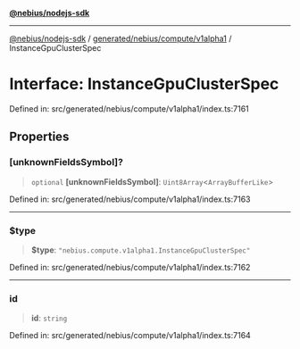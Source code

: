 [**@nebius/nodejs-sdk**](../../../../../README.md)

***

[@nebius/nodejs-sdk](../../../../../README.md) / [generated/nebius/compute/v1alpha1](../README.md) / InstanceGpuClusterSpec

# Interface: InstanceGpuClusterSpec

Defined in: src/generated/nebius/compute/v1alpha1/index.ts:7161

## Properties

### \[unknownFieldsSymbol\]?

> `optional` **\[unknownFieldsSymbol\]**: `Uint8Array`\<`ArrayBufferLike`\>

Defined in: src/generated/nebius/compute/v1alpha1/index.ts:7163

***

### $type

> **$type**: `"nebius.compute.v1alpha1.InstanceGpuClusterSpec"`

Defined in: src/generated/nebius/compute/v1alpha1/index.ts:7162

***

### id

> **id**: `string`

Defined in: src/generated/nebius/compute/v1alpha1/index.ts:7164
